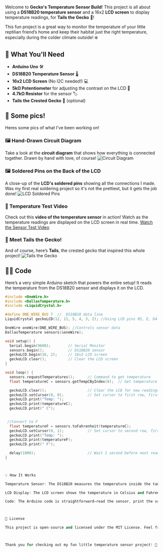 Welcome to **Gecko's Temperature Sensor Build**! This project is all about using a **DS18B20 temperature sensor** and a 16x2 **LCD screen** to display temperature readings, for **Tails the Gecko** 🦎! 

This fun project is a great way to monitor the temperature of your little reptilian friend’s home and keep their habitat just the right temperature, especially during the colder climate outside! ❄️

## 🔧 What You'll Need

- **Arduino Uno** 🛠️
- **DS18B20 Temperature Sensor** 🌡️
- **16x2 LCD Screen** (No I2C needed!) 💻
- **5kΩ Potentiometer** for adjusting the contrast on the LCD 🔧
- **4.7kΩ Resistor** for the sensor 🏷️
- **Tails the Crested Gecko** 🦎 (optional)

## 📸 Some pics! 

Heres some pics of what I've been working on!

### 🖼️ Hand-Drawn Circuit Diagram
Take a look at the **circuit diagram** that shows how everything is connected together. Drawn by hand with love, of course!
![Circuit Diagram](images/circuit_diagrams.jpg)

### 🖼️ Soldered Pins on the Back of the LCD
A close-up of the **LCD's soldered pins** showing all the connections I made. Was my first real soldering project so it's not the prettiest, but it gets the job done!
![LCD Soldered Pins](images/lcd_soldered_pins.jpg)

### 🎥 Temperature Test Video
Check out this **video of the temperature sensor** in action! Watch as the temperature readings are displayed on the LCD screen in real time.
[Watch the Sensor Test Video](images/sensor_reading_test.mp4)

### 🦎 Meet Tails the Gecko!
And of course, here’s **Tails**, the crested gecko that inspired this whole project!
![Tails the Gecko](images/tails_the_gecko.jpg)


## 🧑‍💻 Code
Here’s a very simple Arduino sketch that powers the entire setup! It reads the temperature from the DS18B20 sensor and displays it on the LCD.

```cpp
#include <OneWire.h>
#include <DallasTemperature.h>
#include <LiquidCrystal.h>

#define ONE_WIRE_BUS 7  //  DS18B20 data line
LiquidCrystal geckoLCD(12, 11, 5, 4, 3, 2); //Using LCD pins RS, E, D4-D7

OneWire oneWire(ONE_WIRE_BUS); //Controls sensor data
DallasTemperature sensors(&oneWire);

void setup() {
  Serial.begin(9600);        // Serial Monitor
  sensors.begin();           // DS18B20 sensor
  geckoLCD.begin(16, 2);     // 16x2 LCD screen
  geckoLCD.clear();          // Clear the LCD screen
}

void loop() {
  sensors.requestTemperatures();      // Command to get temperature
  float temperatureC = sensors.getTempCByIndex(0);  // Get temperature in Celsius

  geckoLCD.clear();                   // Clear the LCD for new readings
  geckoLCD.setCursor(0, 0);           // Set cursor to first row, first column
  geckoLCD.print("Temp: ");
  geckoLCD.print(temperatureC);
  geckoLCD.print(" C");
  

 //Convert to F
  float temperatureF = sensors.toFahrenheit(temperatureC);
  geckoLCD.setCursor(0, 1);           // Set cursor to second row, first column
  geckoLCD.print("Temp: ");
  geckoLCD.print(temperatureF);
  geckoLCD.print(" F");

  delay(1000);                        // Wait 1 second before next reading
}


 
💡 How It Works

Temperature Sensor: The DS18B20 measures the temperature inside the tank, ensuring that Tails the Gecko stays warm this winter! 🐍

LCD Display: The LCD screen shows the temperature in Celsius and Fahrenheit, updating every second, so you will always know what’s going on in the gecko habitat. 🌡️

Code: The Arduino code is straightforward—read the sensor, print the value to the screen, and repeat! ⚡



📄 License

This project is open-source and licensed under the MIT License. Feel free to adapt it and create your own temperature-monitoring projects!



Thank you for checking out my fun little temperature sensor project! 🦎 If you have any questions, want to share your own version, or just want to talk about geckos, feel free to reach out.
